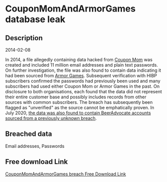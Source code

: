 # CouponMomAndArmorGames database leak

## Description

2014-02-08

In 2014, a file allegedly containing data hacked from <a href="https://www.couponmom.com" target="_blank" rel="noopener">Coupon Mom</a> was created and included 11 million email addresses and plain text passwords. On further investigation, the file was also found to contain data indicating it had been sourced from <a href="https://armorgames.com" target="_blank" rel="noopener">Armor Games</a>. Subsequent verification with HIBP subscribers confirmed the passwords had previously been used and many subscribers had used either Coupon Mom or Armor Games in the past. On disclosure to both organisations, each found that the data did not represent their entire customer base and possibly includes records from other sources with common subscribers. The breach has subsequently been flagged as &quot;unverified&quot; as the source cannot be emphatically proven. In July 2020, <a href="https://www.troyhunt.com/how-beeradvocate-learned-theyd-been-pwned/" target="_blank" rel="noopener">the data was also found to contain BeerAdvocate accounts sourced from a previously unknown breach</a>.

## Breached data

Email addresses, Passwords

## Free download Link

[CouponMomAndArmorGames breach Free Download Link](https://tinyurl.com/2b2k277t)